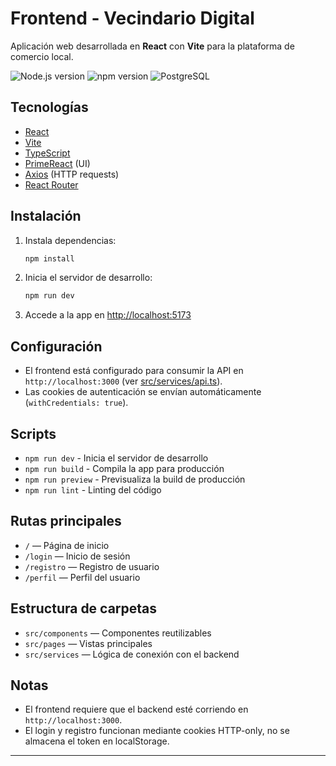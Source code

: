 # Frontend - Vecindario Digital

Aplicación web desarrollada en **React** con **Vite** para la plataforma de comercio local.

![Node.js version](https://img.shields.io/badge/node-%3E=18.0.0-green)
![npm version](https://img.shields.io/badge/npm-%3E=9.0.0-blue)
![PostgreSQL](https://img.shields.io/badge/PostgreSQL-%3E=15.0-blue)

## Tecnologías

- [React](https://react.dev/)
- [Vite](https://vitejs.dev/)
- [TypeScript](https://www.typescriptlang.org/)
- [PrimeReact](https://primereact.org/) (UI)
- [Axios](https://axios-http.com/) (HTTP requests)
- [React Router](https://reactrouter.com/)

## Instalación

1. Instala dependencias:
   ```bash
   npm install
   ```

2. Inicia el servidor de desarrollo:
   ```bash
   npm run dev
   ```

3. Accede a la app en [http://localhost:5173](http://localhost:5173)

## Configuración

- El frontend está configurado para consumir la API en `http://localhost:3000` (ver [src/services/api.ts](src/services/api.ts)).
- Las cookies de autenticación se envían automáticamente (`withCredentials: true`).

## Scripts

- `npm run dev` - Inicia el servidor de desarrollo
- `npm run build` - Compila la app para producción
- `npm run preview` - Previsualiza la build de producción
- `npm run lint` - Linting del código

## Rutas principales

- `/` — Página de inicio
- `/login` — Inicio de sesión
- `/registro` — Registro de usuario
- `/perfil` — Perfil del usuario

## Estructura de carpetas

- `src/components` — Componentes reutilizables
- `src/pages` — Vistas principales
- `src/services` — Lógica de conexión con el backend
## Notas

- El frontend requiere que el backend esté corriendo en `http://localhost:3000`.
- El login y registro funcionan mediante cookies HTTP-only, no se almacena el token en localStorage.

---